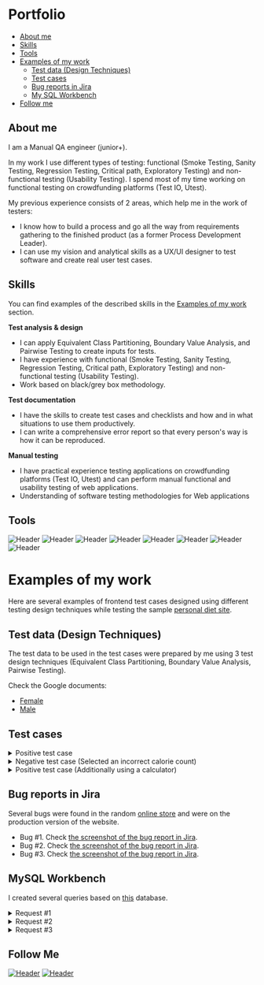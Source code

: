 # Portfolio

- [About me](#about-me)
- [Skills](#skills)
- [Tools](#tools)
- [Examples of my work](#examples-of-my-work)
  * [Test data (Design Techniques)](#test-data-design-techniques)
  * [Test cases](#test-cases)
  * [Bug reports in Jira](#bug-reports-in-jira)
  * [My SQL Workbench](#mysql-workbench)
- [Follow me](#follow-me)
## About me
I am a Manual QA engineer (junior+).

 In my work I use different types of testing: functional (Smoke Testing, Sanity Testing, Regression Testing, Critical path, Exploratory Testing) and non-functional testing (Usability Testing). I spend most of my time working on functional testing on crowdfunding platforms (Test IO, Utest).

My previous experience consists of 2 areas, which help me in the work of testers:
* I know how to build a process and go all the way from requirements gathering to the finished product (as a former Process Development Leader).
* I can use my vision and analytical skills as a UX/UI designer to test software and create real user test cases.

## Skills
You can find examples of the described skills in the [Examples of my work](#examples-of-my-work) section.

__Test analysis & design__
 * I can apply Equivalent Class Partitioning, Boundary Value Analysis, and Pairwise Testing to create inputs for tests.
 * I have experience with functional (Smoke Testing, Sanity Testing, Regression Testing, Critical path, Exploratory Testing) and non-functional testing (Usability Testing).
 * Work based on black/grey box methodology.

__Test documentation__
 * I have the skills to create test cases and checklists and how and in what situations to use them productively.
 * I can write a comprehensive error report so that every person's way is how it can be reproduced.

__Manual testing__
  * I have practical experience testing applications on crowdfunding platforms (Test IO, Utest) and can perform manual functional and usability testing of web applications.
  * Understanding of software testing methodologies for Web applications


## Tools

![Header](https://img.shields.io/badge/Jira-0E1116?style=for-the-badge&logo=jira&logoColor=136be1)
![Header](https://img.shields.io/badge/Postman-0E1116?style=for-the-badge&logo=postman&logoColor=f76935)
![Header](https://img.shields.io/badge/MySQL-0E1116?style=for-the-badge&logo=mysql&logoColor=FFFFFF)
![Header](https://img.shields.io/badge/Visual_Studio-0E1116?style=for-the-badge&logo=visualstudiocode&logoColor=136be1)
![Header](https://img.shields.io/badge/Github-0E1116?style=for-the-badge&logo=github&logoColor=FFFFFF)
![Header](https://img.shields.io/badge/Figma-0E1116?style=for-the-badge&logo=figma&logoColor=7d5fa6)
![Header](https://img.shields.io/badge/DevTools-0E1116?style=for-the-badge&logo=googlechrome&logoColor=FFFFFF)
![Header](https://img.shields.io/badge/Trello-0E1116?style=for-the-badge&logo=trello&logoColor=2674f2)


# Examples of my work

Here are several examples of frontend test cases designed using different testing design techniques while testing the sample [personal diet site](https://www.eatthismuch.com/).

## Test data (Design Techniques)
The test data to be used in the test cases were prepared by me using 3 test design techniques (Equivalent Class Partitioning, Boundary Value Analysis, Pairwise Testing).

Check the Google documents:
-  [Female](https://drive.google.com/file/d/1wMfhbf2fLVNFYq8Vjp_TgNhAUtxP5FmG/view?usp=sharing) 
- [Male](https://drive.google.com/file/d/1bcHzI1uSq9aQijO96DvS23_JLQG8MtZj/view?usp=sharing)

## Test cases
<details><summary> Positive test case</summary>

   ### Preconditions
   Not required

   ### Execution
   
   **1)** Go to https://www.eatthismuch.com/
   Expected result: A page with a form for creating a personal diet is opened
   
   **2)** Clear the website cache in Devtools console and refresh the page.
   Expected result: cache is cleared. 
   
   **3)** Select the "Vegan" diet type.
   Expected result: The "Vegan" diet type was selected.
   
   **4)** In the "I want to eat" input any value between 1,500 and 5,000 calories. 
   Expected result: The number of calories was entered in the range of 1500 to 5000 calories.

   **5)** In the "In" field, select any number of dishes from 1 to 9 from the drop-down list. 
   Expected result: The number of meals has been selected.
   
   **6)** Hit the "Generate" button.
   Expected result: 
   - The page "Today's meal plan" opens
   - The number of calories in the meals was calculated in accordance with the chosen amount in step 4 (a difference of + - 100 calories is acceptable).
   - The number of meals was shown based on the chosen quantity in step 5.
   - All meals in the list match the selected diet type and don't include meals from other categories.

</details>

<details><summary> Negative test case (Selected an incorrect calorie count)</summary> 

   ### Preconditions
   Not required

   ### Execution
   
   **1)** Go to https://www.eatthismuch.com/ 
   Expected result: A page with a form for creating a personal diet is opened.

   **2)** Clear the website cache in Devtools console and refresh the page. 
   Expected result: cache is cleared.
   
   **3)** Select the "Paleo" diet type.
   Expected result: The "Paleo" diet type was selected.

   **4)** In the "I want to eat" input 0 calories. 
   Expected result: The number of calories was 0.

   **5)** In the "In" field, select 3 meals from the drop-down list. Expected result: The number of meals has been selected. 
   
   **6)** Hit the "Generate" button.
   Expected result:  
   - The error "For 3 meals, please enter between 300 and 12000 calories" was indicated.
   - The "I want to eat" margin has a red frame.
</details>

<details><summary> Positive test case (Additionally using a calculator)</summary> 

   ### Preconditions
   The test data for [females](https://drive.google.com/file/d/1wMfhbf2fLVNFYq8Vjp_TgNhAUtxP5FmG/view?usp=sharing) and for [males](https://drive.google.com/file/d/1bcHzI1uSq9aQijO96DvS23_JLQG8MtZj/view?usp=sharing) must be downloaded.

   ### Execution

   **1)** Go to https://www.eatthismuch.com/ 
   Expected result: A page with a form for creating a personal diet is opened.

   **2)**  Clear the website cache in Devtools console and refresh the page. 
   Expected result: cache is cleared.  
   
   **3)** Hit the "Not sure" button. 
   Expected result: A "Nutrition calculator" pop-up window appears with a form to fill out. 
   
   **4)** Choose "Maintain" in the "I want to" section.

   **5)** Choose "Metric" in the "Preferred units" section.

   **6)** Choose "Female" in the "I am" section.

   **7)** Enter any value from 160 to 179 in the "Height" box.

   **8)** Enter any value from 70 to 550 in the "Weight" box.

   **9)** Enter any value from 22 to 100 in the "Age" box.

   **10)** Choose "Medium" in the "Body fat" section.

   **11)** Choose "Sedentary" in the "Activity level" section.

   **12)** Choose "No thanks" in the "Set a weight goal" section.

   Expected result: All parameters in steps 4 to 12 were selected according to the specified values.
   
   **13)** Hit the "Calculate" button.
   Expected result: calculation of "Suggested Calories" appeared.
   
   **14)** Hit the "Apply these settings" button.
   Expected result: 
   - Return to the main page
   - The calories in the "I want to eat" field are the same as in step 13.
   
   **15)** In the "In" field, select 4 meals from the drop-down list.Expected result: The number of meals has been selected.
   
   **16)**  Hit the "Generate" button. 
   Expected result: 
   - The page "Today's meal plan" opens
   - The number of calories in the meals was calculated in accordance with the chosen amount in step 15 (a difference of + - 100 calories is acceptable). 
   - The number of meals was shown based on the chosen quantity in step 13.
   - All meals in the list match the selected diet type and don't include meals from other categories.

</details>



## Bug reports in Jira

Several bugs were found in the random [online store](https://www.zalando.co.uk/) and were on the production version of the website.
  * Bug #1. Check [the screenshot of the bug report in Jira](https://drive.google.com/file/d/11kZFX5r5FIXkCpCdck_PIO_j9REYkEr1/view?usp=sharing).
  * Bug #2. Check [the screenshot of the bug report in Jira](https://drive.google.com/file/d/1yqgOSFO5KbXsyZfhNdsfk19qbNfNM_xh/view?usp=sharing).
  * Bug #3. Check [the screenshot of the bug report in Jira](https://drive.google.com/file/d/1KGYeOp9rOGZdpWZcPPmlfUhyDNMUHnfi/view?usp=sharing).

## MySQL Workbench
I created several queries based on [this](https://drive.google.com/file/d/15iab7IUHfPGE9BAriNVz6jSgld7vxiWg/view?usp=sharing) database.

<details><summary> Request #1</summary> 

   ### Description

    Show all employees who have birthdays from January 1, 1960, to December 31, 1979, and the last name begins with the letter "D". Sort the result ascending.

  ### Request
   Check request in [PNG](https://drive.google.com/file/d/1UDLC4w0pfBsexkMjV0u-QeENtX3wyIan/view?usp=sharing) and [SQL](https://drive.google.com/file/d/1vujQK21IprhKVB6d5NX8uur_jiWvRIQN/view?usp=sharing) format

</details>

<details><summary> Request #2</summary> 

   ### Description

    Show 100 highest salaries among employees issued until January 1, 2001.

  ### Request
   Check request in [PNG](https://drive.google.com/file/d/1S_WOj-ffEvw23XreU3Gl8pZM6t1vrOlU/view?usp=sharing) and [SQL](https://drive.google.com/file/d/1xZ3y5tzIxGySdmtB26kSwSZxs1vFqnkN/view?usp=sharing) format

</details>

<details><summary> Request #3</summary> 

   ### Description

    Select the employee numbers of all individuals who signed more than 1 contract after January 1, 1999.

  ### Request
   Check request in [PNG](https://drive.google.com/file/d/1y29qjjHr_6pCilRbnQfglm2Uhv-N_zq3/view?usp=sharing) and [SQL](https://drive.google.com/file/d/18NjnjkBR23IswqidXItIlFqiNe_B-kMt/view?usp=sharing) format

</details>




## Follow Me

[![Header](https://img.shields.io/badge/Linkedin-0E1116?style=for-the-badge&logo=linkedin&logoColor=1c96e8)](https://www.linkedin.com/in/dinara-malysheva-a075b1241/)
[![Header](https://img.shields.io/badge/Telegram-0E1116?style=for-the-badge&logo=telegram&logoColor=1c96e8)](https://t.me/dinara_malysheva)
